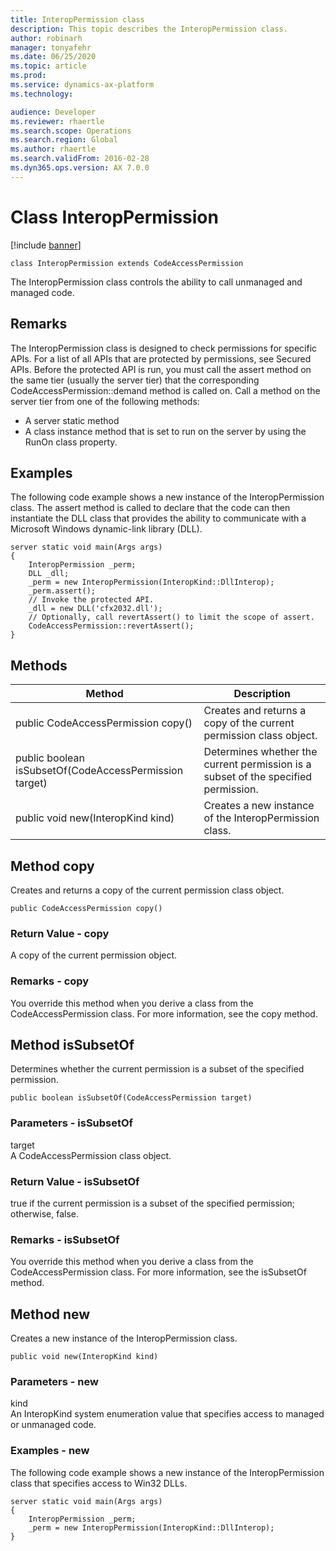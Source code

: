 ```yaml
---
title: InteropPermission class
description: This topic describes the InteropPermission class.
author: robinarh
manager: tonyafehr
ms.date: 06/25/2020
ms.topic: article
ms.prod: 
ms.service: dynamics-ax-platform
ms.technology: 

audience: Developer
ms.reviewer: rhaertle
ms.search.scope: Operations
ms.search.region: Global
ms.author: rhaertle
ms.search.validFrom: 2016-02-28
ms.dyn365.ops.version: AX 7.0.0
---
```


# Class InteropPermission

[!include [banner](../includes/banner.md)]

```xpp
class InteropPermission extends CodeAccessPermission
```

The InteropPermission class controls the ability to call unmanaged and managed code.

## Remarks

The InteropPermission class is designed to check permissions for specific APIs. For a list of all APIs that are protected by permissions, see Secured APIs. Before the protected API is run, you must call the assert method on the same tier (usually the server tier) that the corresponding CodeAccessPermission::demand method is called on. Call a method on the server tier from one of the following methods:

-   A server static method
-   A class instance method that is set to run on the server by using the RunOn class property.

## Examples

The following code example shows a new instance of the InteropPermission class. The assert method is called to declare that the code can then instantiate the DLL class that provides the ability to communicate with a Microsoft Windows dynamic-link library (DLL).

```xpp
server static void main(Args args) 
{ 
    InteropPermission _perm; 
    DLL _dll; 
    _perm = new InteropPermission(InteropKind::DllInterop); 
    _perm.assert(); 
    // Invoke the protected API. 
    _dll = new DLL('cfx2032.dll'); 
    // Optionally, call revertAssert() to limit the scope of assert. 
    CodeAccessPermission::revertAssert(); 
}
```

## Methods

| Method                                                 | Description                                                                        |
|--------------------------------------------------------|------------------------------------------------------------------------------------|
| public CodeAccessPermission copy()                     | Creates and returns a copy of the current permission class object.                 |
| public boolean isSubsetOf(CodeAccessPermission target) | Determines whether the current permission is a subset of the specified permission. |
| public void new(InteropKind kind)                      | Creates a new instance of the InteropPermission class.                            |

## Method copy

Creates and returns a copy of the current permission class object.

```xpp
public CodeAccessPermission copy()
```

### Return Value - copy

A copy of the current permission object.

### Remarks - copy

You override this method when you derive a class from the CodeAccessPermission class. For more information, see the copy method.

## Method isSubsetOf

Determines whether the current permission is a subset of the specified permission.

```xpp
public boolean isSubsetOf(CodeAccessPermission target)
```

### Parameters - isSubsetOf

target  
A CodeAccessPermission class object.

### Return Value - isSubsetOf

true if the current permission is a subset of the specified permission; otherwise, false.

### Remarks - isSubsetOf

You override this method when you derive a class from the CodeAccessPermission class. For more information, see the isSubsetOf method.

## Method new

Creates a new instance of the InteropPermission class.

```xpp
public void new(InteropKind kind)
```

### Parameters - new

kind  
An InteropKind system enumeration value that specifies access to managed or unmanaged code.

### Examples - new

The following code example shows a new instance of the InteropPermission class that specifies access to Win32 DLLs.

```xpp
server static void main(Args args) 
{ 
    InteropPermission _perm; 
    _perm = new InteropPermission(InteropKind::DllInterop); 
}
```

